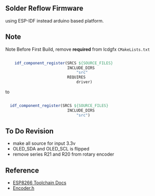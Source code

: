 
## Solder Reflow Firmware
using ESP-IDF instead arduino based platform.


## Note 
Note Before First Build, remove **required** from lcdgfx `CMakeLists.txt`

```cmake

    idf_component_register(SRCS ${SOURCE_FILES}
                           INCLUDE_DIRS
                               "src"
                           REQUIRES
                               driver)
```

to 


```cmake

  idf_component_register(SRCS ${SOURCE_FILES}
                           INCLUDE_DIRS
                               "src")
```

## To Do Revision

- make all source for input 3.3v
- OLED_SDA and OLED_SCL is flipped
- remove series R21 and R20 from rotary encoder 

## Reference 

- [ESP8266 Toolchain Docs](https://docs.espressif.com/projects/esp8266-rtos-sdk/en/latest/get-started/index.html#setup-toolchain)
- [Encoder.h](https://github.com/PaulStoffregen/Encoder/blob/c083e9cbd6400f7e72a794c0d371a00a09d2a25d/Encoder.h#L162)
